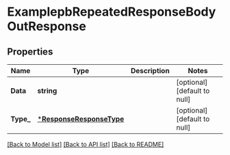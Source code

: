 # ExamplepbRepeatedResponseBodyOutResponse

## Properties
Name | Type | Description | Notes
------------ | ------------- | ------------- | -------------
**Data** | **string** |  | [optional] [default to null]
**Type_** | [***ResponseResponseType**](ResponseResponseType.md) |  | [optional] [default to null]

[[Back to Model list]](../README.md#documentation-for-models) [[Back to API list]](../README.md#documentation-for-api-endpoints) [[Back to README]](../README.md)
